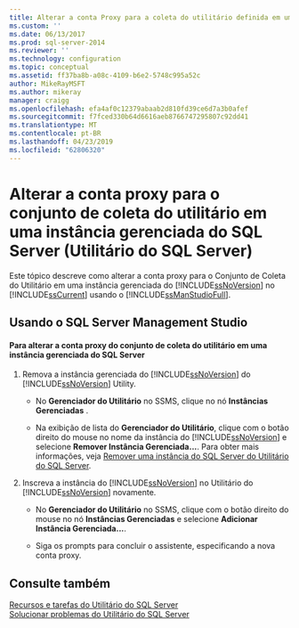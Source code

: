 ```yaml
---
title: Alterar a conta Proxy para a coleta do utilitário definida em uma instância gerenciada do SQL Server (utilitário do SQL Server) | Microsoft Docs
ms.custom: ''
ms.date: 06/13/2017
ms.prod: sql-server-2014
ms.reviewer: ''
ms.technology: configuration
ms.topic: conceptual
ms.assetid: ff37ba8b-a08c-4109-b6e2-5748c995a52c
author: MikeRayMSFT
ms.author: mikeray
manager: craigg
ms.openlocfilehash: efa4af0c12379abaab2d810fd39ce6d7a3b0afef
ms.sourcegitcommit: f7fced330b64d6616aeb8766747295807c92dd41
ms.translationtype: MT
ms.contentlocale: pt-BR
ms.lasthandoff: 04/23/2019
ms.locfileid: "62806320"
---
```

# <a name="change-the-proxy-account-for-the-utility-collection-set-on-a-managed-instance-of-sql-server-sql-server-utility"></a>Alterar a conta proxy para o conjunto de coleta do utilitário em uma instância gerenciada do SQL Server (Utilitário do SQL Server)
  Este tópico descreve como alterar a conta proxy para o Conjunto de Coleta do Utilitário em uma instância gerenciada do [!INCLUDE[ssNoVersion](../../includes/ssnoversion-md.md)] no [!INCLUDE[ssCurrent](../../includes/sscurrent-md.md)] usando o [!INCLUDE[ssManStudioFull](../../includes/ssmanstudiofull-md.md)].  
  
##  <a name="SSMSProcedure"></a> Usando o SQL Server Management Studio  
  
#### <a name="to-change-the-proxy-account-for-the-utility-collection-set-on-a-managed-instance-of-sql-server"></a>Para alterar a conta proxy do conjunto de coleta do utilitário em uma instância gerenciada do SQL Server  
  
1.  Remova a instância gerenciada do [!INCLUDE[ssNoVersion](../../includes/ssnoversion-md.md)] do [!INCLUDE[ssNoVersion](../../includes/ssnoversion-md.md)] Utility.  
  
    -   No **Gerenciador do Utilitário** no SSMS, clique no nó **Instâncias Gerenciadas** .  
  
    -   Na exibição de lista do **Gerenciador do Utilitário**, clique com o botão direito do mouse no nome da instância do [!INCLUDE[ssNoVersion](../../includes/ssnoversion-md.md)] e selecione **Remover Instância Gerenciada...**. Para obter mais informações, veja [Remover uma instância do SQL Server do Utilitário do SQL Server](remove-an-instance-of-sql-server-from-the-sql-server-utility.md).  
  
2.  Inscreva a instância do [!INCLUDE[ssNoVersion](../../includes/ssnoversion-md.md)] no Utilitário do [!INCLUDE[ssNoVersion](../../includes/ssnoversion-md.md)] novamente.  
  
    -   No **Gerenciador do Utilitário** no SSMS, clique com o botão direito do mouse no nó **Instâncias Gerenciadas** e selecione **Adicionar Instância Gerenciada...**.  
  
    -   Siga os prompts para concluir o assistente, especificando a nova conta proxy.  
  
## <a name="see-also"></a>Consulte também  
 [Recursos e tarefas do Utilitário do SQL Server](sql-server-utility-features-and-tasks.md)   
 [Solucionar problemas do Utilitário do SQL Server](../../database-engine/troubleshoot-the-sql-server-utility.md)  
  
  
